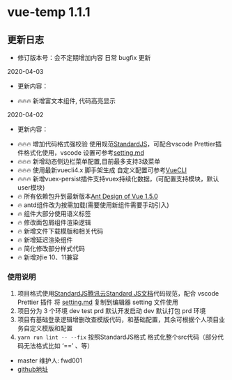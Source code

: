 # vue-temp 1.1.1

## 更新日志
- 修订版本号：会不定期增加内容 日常 bugfix 更新

2020-04-03
- 更新内容：
 + 🔥🔥🔥 新增富文本组件, 代码高亮显示

2020-04-02
- 更新内容：
 + 🔥🔥🔥 增加代码格式强校验 使用规范[StandardJS](https://cloud.tencent.com/developer/section/1489665)，可配合vscode Prettier插件格式化使用，vscode 设置可参考[setting.md](./setting.md)
 + 🔥🔥🔥 新增动态侧边栏菜单配置,目前最多支持3级菜单
 + 🔥🔥🔥 使用最新vuecli4.x 脚手架生成 自定义配置可参考[VueCLI](https://cli.vuejs.org/zh/config/)
 + 🔥🔥🔥 新增vuex-persist插件支持vuex持续化数据，(可配置支持模块，默认user模块)
 + 🔥 所有依赖包升到最新版本[Ant Design of Vue 1.5.0](https://www.antdv.com/docs/vue/introduce-cn/)
 + 🔥 antd组件改为按需加载(需要使用新组件需要手动引入)
 + 🔥 组件大部分使用语义标签
 + 🔥 修改面包屑组件渲染逻辑
 + 🔥 新增文件下载模版和相关代码
 + 🔥 新增延迟渲染组件
 + 🔥 简化修改部分样式代码
 + 🔥 新增对ie 10、11兼容


### 使用说明

1. 项目格式使用[StandardJS](https://standardjs.com/rules-zhcn.html)[腾讯云Standard JS文档](https://cloud.tencent.com/developer/section/1489665)代码规范，配合 vscode Prettier 插件 将 [setting.md](./setting.md) 复制到编辑器 setting 文件使用
2. 项目分为 3 个环境 dev test prd 默认开发启动 dev 默认打包 prd 环境
3. 项目有基础登录逻辑增删改查模版代码，和基础配置，其余可根据个人项目业务自定义模版和配置
4. `yarn run lint -- --fix` 按照StandardJS格式 格式化整个src代码（部分代码无法格式比如 ‘==’ 、等）

- master 维护人: fwd001
- [github地址](https://github.com/fwd001/vue-template](https://github.com/fwd001/vue-template)
)